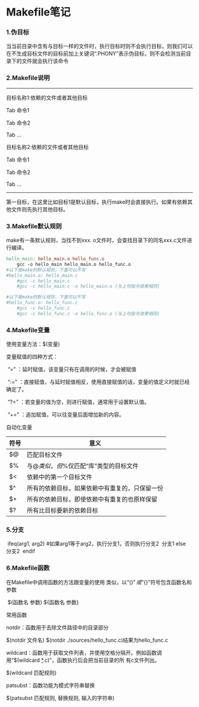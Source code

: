 # Makefile笔记

### 1.伪目标

当当前目录中含有与目标一样的文件时，执行目标时则不会执行目标，则我们可以在不生成目标文件的目标前加上关键词“.PHONY”表示伪目标，则不会检测当前目录下的文件就会执行该命令

### 2.Makefile说明

-------------------

目标名称1:依赖的文件或者其他目标

Tab 命令1

Tab 命令2

Tab ...

目标名称2:依赖的文件或者其他目标

Tab 命令1

Tab 命令2

Tab ...

-----------------

第一目标，在这里比如目标1是默认目标，执行make时会直接执行。如果有依赖其他文件则先执行其他目标。

### 3.Makefile默认规则

make有一条默认规则，当找不到xxx. o文件时，会查找目录下的同名xxx.c文件进行编译。

```makefile
hello_main: hello_main.o hello_func.o
	gcc -o hello_main hello_main.o hello_func.o
#以下是make的默认规则，下面可以不写
#hello_main.o: hello_main.c
	#gcc -c hello_main.c 
	#gcc -c hello_main.c -o hello_main.o (与上句指令效果相同)

#以下是make的默认规则，下面可以不写
#hello_func.o: hello_func.c
	#gcc -c hello_func.c 
	#gcc -c hello_func.c -o hello_func.o (与上句指令效果相同)
```

### 4.Makefile变量

使用变量方法：$(变量)

变量赋值的四种方式：

​	“=” ：延时赋值，该变量只有在调用的时候，才会被赋值

​	“:=” ：直接赋值，与延时赋值相反，使用直接赋值的话，变量的值定义时就已经确定了。

​	“?=” ：若变量的值为空，则进行赋值，通常用于设置默认值。

​	“+=” ：追加赋值，可以往变量后面增加新的内容。

自动化变量

| 符号 | 意义                                           |
| ---- | ---------------------------------------------- |
| $@   | 匹配目标文件                                   |
| $%   | 与$@类似，但$%仅匹配“库”类型的目标文件         |
| $<   | 依赖中的第一个目标文件                         |
| $^   | 所有的依赖目标，如果依赖中有重复的，只保留一份 |
| $+   | 所有的依赖目标，即使依赖中有重复的也原样保留   |
| $?   | 所有比目标要新的依赖目标                       |

### 5.分支

​	ifeq(arg1, arg2)       #如果arg1等于arg2，执行分支1，否则执行分支2
​		分支1
​	else
​		分支2
​	endif

### 6.Makefile函数

在Makefile中调用函数的方法跟变量的使用 类似，以“$()”或“${}”符号包含函数名和参数

​	$(函数名 参数)         ${函数名 参数}

常用函数

notdir：函数用于去除文件路径中的目录部分   

$(notdir 文件名) 		$(notdir ./sources/hello_func.c)结果为hello_func.c

wildcard：函数用于获取文件列表，并使用空格分隔开。例如函数调用“$(wildcard [*](http://doc.embedfire.com/linux/imx6/base/zh/latest/linux_app/makefile.html#id17).c)”，函数执行后会把当前目录的所 有c文件列出。

$(wildcard 匹配规则)

patsubst：函数功能为模式字符串替换

$(patsubst 匹配规则, 替换规则, 输入的字符串)